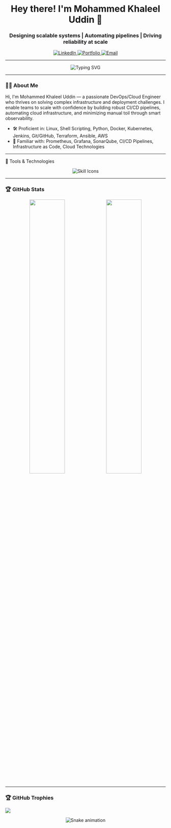 <!-- Header --><h1 align="center">Hey there! I'm Mohammed Khaleel Uddin 👋</h1> <h3 align="center">Designing scalable systems | Automating pipelines | Driving reliability at scale</h3><!-- Social Links --><p align="center"> <a href="https://www.linkedin.com/in/khaleel-uddin-9634012a0/" target="_blank"> <img alt="LinkedIn" src="https://img.shields.io/badge/LinkedIn-blue?style=for-the-badge&logo=linkedin" /> </a> <a href="http://my-portfolio-website8-7aa32fa1165f30a8.s3-website.ap-south-1.amazonaws.com/#home/" target="_blank"> <img alt="Portfolio" src="https://img.shields.io/badge/Portfolio-222222?style=for-the-badge&logo=githubpages" /> </a> <a href="mailto:mohammed.khaleeluddin10@gmail.com"> <img alt="Email" src="https://img.shields.io/badge/Gmail-D14836?style=for-the-badge&logo=gmail&logoColor=white" /> </a> </p>
---

<div align="center"> <img src="https://readme-typing-svg.demolab.com?font=Fira+Code&weight=600&size=30&duration=4000&pause=1000&color=2AA889&center=true&vCenter=true&width=800&lines=Welcome+to+my+GitHub+profile!;I+am+a+DevOps+Engineer;Cloud+Enthusiast+%7C+Automation+Expert;Problem+Solver+%7C+Infrastructure+Builder" alt="Typing SVG" /> </div>

---

### 👨‍💻 About Me

Hi, I'm Mohammed Khaleel Uddin — a passionate DevOps/Cloud Engineer who thrives on solving complex infrastructure and deployment challenges. I enable teams to scale with confidence by building robust CI/CD pipelines, automating cloud infrastructure, and minimizing manual toil through smart observability.

- 🛠️ Proficient in: Linux, Shell Scripting, Python, Docker, Kubernetes, Jenkins, Git/GitHub, Terraform, Ansible, AWS
- 🧠 Familiar with: Prometheus, Grafana, SonarQube, CI/CD Pipelines, Infrastructure as Code, Cloud Technologies

---

🧰 Tools & Technologies
<p align="center"> <img src="https://skillicons.dev/icons?i=linux,bash,docker,kubernetes,jenkins,aws,terraform,ansible,python,git,prometheus,grafana" alt="Skill Icons"> </p>

---

### 🏆 GitHub Stats

<p align="center">
  <img src="https://github-readme-stats.vercel.app/api?username=khaleeluddin9912&show_icons=true&theme=dark&hide_border=false" width="47%" />
  <img src="https://github-readme-streak-stats.herokuapp.com/?user=khaleeluddin9912&theme=dark&hide_border=false" width="47%" />
</p>

---

### 🏆 GitHub Trophies

 ![](https://github-profile-trophy.vercel.app/?username=khaleeluddin9912&theme=radical&no-frame=false&no-bg=false&margin-w=4)

<!-- Snake Game Repo View -->

<div align="center">
  <img src="https://profile-readme-generator.com/assets/snake.svg" alt="Snake animation" />
</div>

